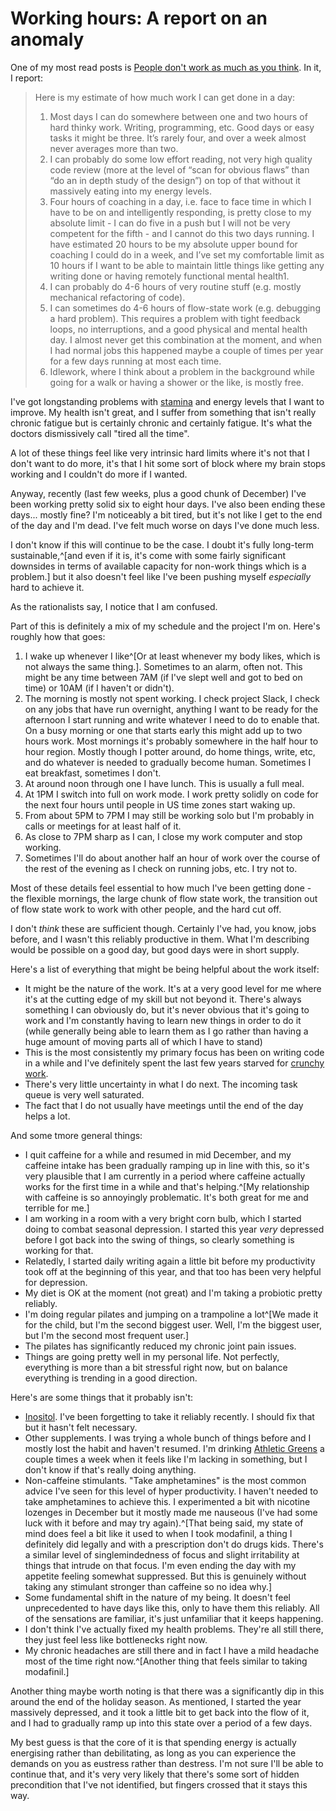 # Working hours: A report on an anomaly

One of my most read posts is [People don't work as much as you think](https://drmaciver.substack.com/p/people-dont-work-as-much-as-you-think).
In it, I report:

> Here is my estimate of how much work I can get done in a day:
>
> 1. Most days I can do somewhere between one and two hours of hard thinky work. Writing, programming, etc. Good days or easy tasks it might be three. It’s rarely four, and over a week almost never averages more than two.
> 2. I can probably do some low effort reading, not very high quality code review (more at the level of “scan for obvious flaws” than “do an in depth study of the design”) on top of that without it massively eating into my energy levels.
> 3. Four hours of coaching in a day, i.e. face to face time in which I have to be on and intelligently responding, is pretty close to my absolute limit - I can do five in a push but I will not be very competent for the fifth - and I cannot do this two days running. I have estimated 20 hours to be my absolute upper bound for coaching I could do in a week, and I’ve set my comfortable limit as 10 hours if I want to be able to maintain little things like getting any writing done or having remotely functional mental health1.
> 4. I can probably do 4-6 hours of very routine stuff (e.g. mostly mechanical refactoring of code).
> 5. I can sometimes do 4-6 hours of flow-state work (e.g. debugging a hard problem). This requires a problem with tight feedback loops, no interruptions, and a good physical and mental health day. I almost never get this combination at the moment, and when I had normal jobs this happened maybe a couple of times per year for a few days running at most each time.
> 6. Idlework, where I think about a problem in the background while going for a walk or having a shower or the like, is mostly free.

I've got longstanding problems with [stamina](https://twitter.com/DRMacIver/status/1711673235891257441) and energy levels that I want to improve. My health isn't great, and I suffer from something that isn't really chronic fatigue but is certainly chronic and certainly fatigue. It's what the doctors dismissively call "tired all the time".

A lot of these things feel like very intrinsic hard limits where it's not that I don't want to do more, it's that I hit some sort of block where my brain stops working and I couldn't do more if I wanted.

Anyway, recently (last few weeks, plus a good chunk of December) I've been working pretty solid six to eight hour days. I've also been ending these days... mostly fine? I'm noticeably a bit tired, but it's not like I get to the end of the day and I'm dead. I've felt much worse on days I've done much less.

I don't know if this will continue to be the case. I doubt it's fully long-term sustainable,^[and even if it is, it's come with some fairly significant downsides in terms of available capacity for non-work things which is a problem.] but it also doesn't feel like I've been pushing myself *especially* hard to achieve it.

As the rationalists say, I notice that I am confused.

Part of this is definitely a mix of my schedule and the project I'm on. Here's roughly how that goes:

1. I wake up whenever I like^[Or at least whenever my body likes, which is not always the same thing.]. Sometimes to an alarm, often not. This might be any time between 7AM (if I've slept well and got to bed on time) or 10AM (if I haven't or didn't).
2. The morning is mostly not spent working. I check project Slack, I check on any jobs that have run overnight, anything I want to be ready for the afternoon I start running and write whatever I need to do to enable that. On a busy morning or one that starts early this might add up to two hours work. Most mornings it's probably somewhere in the half hour to hour region. Mostly though I potter around, do home things, write, etc, and do whatever is needed to gradually become human. Sometimes I eat breakfast, sometimes I don't.
3. At around noon through one I have lunch. This is usually a full meal.
4. At 1PM I switch into full on work mode. I work pretty solidly on code for the next four hours until people in US time zones start waking up.
5. From about 5PM to 7PM I may still be working solo but I'm probably in calls or meetings for at least half of it.
6. As close to 7PM sharp as I can, I close my work computer and stop working.
7. Sometimes I'll do about another half an hour of work over the course of the rest of the evening as I check on running jobs, etc. I try not to.

Most of these details feel essential to how much I've been getting done - the flexible mornings, the large chunk of flow state work, the transition out of flow state work to work with other people, and the hard cut off.

I don't *think* these are sufficient though. Certainly I've had, you know, jobs before, and I wasn't this reliably productive in them. What I'm describing would be possible on a good day, but good days were in short supply.

Here's a list of everything that might be being helpful about the work itself:

* It might be the nature of the work. It's at a very good level for me where it's at the cutting edge of my skill but not beyond it. There's always something I can obviously do, but it's never obvious that it's going to work and I'm constantly having to learn new things in order to do it (while generally being able to learn them as I go rather than having a huge amount of moving parts all of which I have to stand)
* This is the most consistently my primary focus has been on writing code in a while and I've definitely spent the last few years starved for [crunchy work](https://drmaciver.substack.com/p/two-types-of-work).
* There's very little uncertainty in what I do next. The incoming task queue is very well saturated.
* The fact that I do not usually have meetings until the end of the day helps a lot.

And some tmore general things:

* I quit caffeine for a while and resumed in mid December, and my caffeine intake has been gradually ramping up in line with this, so it's very plausible that I am currently in a period where caffeine actually works for the first time in a while and that's helping.^[My relationship with caffeine is so annoyingly problematic. It's both great for me and terrible for me.]
* I am working in a room with a very bright corn bulb, which I started doing to combat seasonal depression. I started this year *very* depressed before I got back into the swing of things, so clearly something is working for that.
* Relatedly, I started daily writing again a little bit before my productivity took off at the beginning of this year, and that too has been very helpful for depression.
* My diet is OK at the moment (not great) and I'm taking a probiotic pretty reliably.
* I'm doing regular pilates and jumping on a trampoline a lot^[We made it for the child, but I'm the second biggest user. Well, I'm the biggest user, but I'm the second most frequent user.]
* The pilates has significantly reduced my chronic joint pain issues.
* Things are going pretty well in my personal life. Not perfectly, everything is more than a bit stressful right now, but on balance everything is trending in a good direction.

Here's are some things that it probably isn't:

* [Inositol](https://notebook.drmaciver.com/posts/2023-02-14-23:37.html). I've been forgetting to take it reliably recently. I should fix that but it hasn't felt necessary.
* Other supplements. I was trying a whole bunch of things before and I mostly lost the habit and haven't resumed. I'm drinking [Athletic Greens](https://drinkag1.com/en-uk) a couple times a week when it feels like I'm lacking in something, but I don't know if that's really doing anything.
* Non-caffeine stimulants. "Take amphetamines" is the most common advice I've seen for this level of hyper productivity. I haven't needed to take amphetamines to achieve this. I experimented a bit with nicotine lozenges in December but it mostly made me nauseous (I've had some luck with it before and may try again).^[That being said, my state of mind does feel a bit like it used to when I took modafinil, a thing I definitely did legally and with a prescription don't do drugs kids. There's a similar level of singlemindedness of focus and slight irritability at things that intrude on that focus. I'm even ending the day with my appetite feeling somewhat suppressed. But this is genuinely without taking any stimulant stronger than caffeine so no idea why.]
* Some fundamental shift in the nature of my being. It doesn't feel unprecedented to have days like this, only to have them this reliably. All of the sensations are familiar, it's just unfamiliar that it keeps happening.
* I don't think I've actually fixed my health problems. They're all still there, they just feel less like bottlenecks right now.
* My chronic headaches are still there and in fact I have a mild headache most of the time right now.^[Another thing that feels similar to taking modafinil.]

Another thing maybe worth noting is that there was a significantly dip in this around the end of the holiday season. As mentioned, I started the year massively depressed, and it took a little bit to get back into the flow of it, and I had to gradually ramp up into this state over a period of a few days.

My best guess is that the core of it is that spending energy is actually energising rather than debilitating, as long as you can experience the demands on you as eustress rather than destress. I'm not sure I'll be able to continue that, and it's very very likely that there's some sort of hidden precondition that I've not identified, but fingers crossed that it stays this way.
